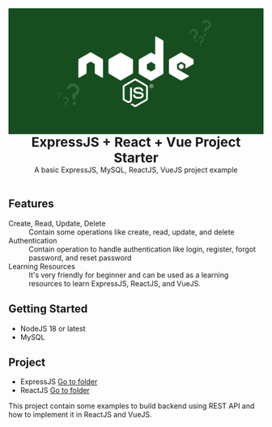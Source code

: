 <img src="assets/background.png" alt="react boilerplate banner" align="center" />

<br />

<div style="font-size: 26px;" align="center"><strong>ExpressJS + React + Vue Project Starter</strong></div>
<div align="center">A basic ExpressJS, MySQL, ReactJS, VueJS project example</div>

<br />

## Features
<dl>
  <dt>Create, Read, Update, Delete</dt>
  <dd>Contain some operations like  create, read, update, and delete</dd>
  <dt>Authentication</dt>
  <dd>Contain operation to handle authentication like login, register, forgot password, and reset password</dd>
  <dt>Learning Resources</dt>
  <dd>It's very friendly for beginner and can be used as a learning resources to learn ExpressJS, ReactJS, and VueJS.</dd>
</dl>

## Getting Started
- NodeJS 18 or latest
- MySQL

## Project
 - ExpressJS [Go to folder](/backend/)
 - ReactJS [Go to folder](/fe-react/)

This project contain some examples to build backend using REST API and how to implement it in ReactJS and VueJS.